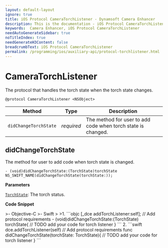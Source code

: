 ```yaml
---
layout: default-layout
ignore: true
title: iOS Protocol CameraTorchListener - Dynamsoft Camera Enhancer
description: This is the documentation - iOS Protocol CameraTorchListener page of Dynamsoft Camera Enhancer.
keywords:  Camera Enhancer, iOS Protocol CameraTorchListener
needAutoGenerateSidebar: true
noTitleIndex: true
needGenerateH3Content: false
breadcrumbText: iOS Protocol CameraTorchListener
permalink: /programming/ios/auxiliary-api/protocol-torchlistener.html
---
```


# CameraTorchListener

The protocol that handles the torch state when the torch state changes.

```objc
@protocol CameraTorchListener <NSObject>
```

| Method | Type | Description |
| ------ | ---- | ----------- |
| `didChangeTorchState` | *required* | The method for user to add code when torch state is changed. |

## didChangeTorchState

The method for user to add code when torch state is changed.

```objc
- (void)didChangeTorchState:(TorchState)torchState NS_SWIFT_NAME(didChangeTorchState(torchState:));
```

**Parameters**

[`TorchState`]({{site.parameter-reference}}index.html#torchstate): The torch status.

**Code Snippet**

<div class="sample-code-prefix"></div>
>- Objective-C
>- Swift
>
>1. 
```objc
[_dce addTorchListener:self];
// Add protocol requirements
- (void)didChangeTorchState:(TorchState) torchState{
   // TODO add your code for torch listener
}
```
2. 
```swift
dce.addTorchListener(self)
// Add protocol requirements
func didChangeTorchState(torchState: TorchState){
   // TODO add your code for torch listener
}
```
